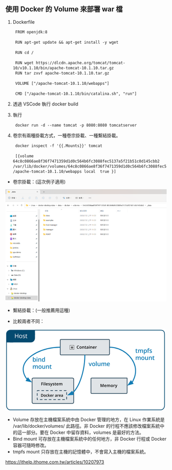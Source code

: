## 使用 Docker 的 Volume 來部署 war 檔

1. Dockerfile

        FROM openjdk:8

        RUN apt-get update && apt-get install -y wget

        RUN cd /

        RUN wget https://dlcdn.apache.org/tomcat/tomcat-10/v10.1.10/bin/apache-tomcat-10.1.10.tar.gz
        RUN tar zxvf apache-tomcat-10.1.10.tar.gz

        VOLUME ["/apache-tomcat-10.1.10/webapps"]

        CMD ["/apache-tomcat-10.1.10/bin/catalina.sh", "run"]

2. 透過 VSCode 執行 docker build

3. 執行

        docker run -d --name tomcat -p 8080:8080 tomcatserver

4. 卷宗有兩種掛載方式，一種卷宗掛載、一種繫結掛載。

        docker inspect -f '{{.Mounts}}' tomcat  

        [{volume 64c8c0866ae8f36f7471359d1d0c564b6fc3088fec5137a5f21b51c0d145cbb2 /var/lib/docker/volumes/64c8c0866ae8f36f7471359d1d0c564b6fc3088fec5137a5f21b51c0d145cbb2/_data /apache-tomcat-10.1.10/webapps local  true }]

- 卷宗掛載：(這次例子適用)

![Alt text](image.png)

- 繫結掛載：(一般推薦用這種)

- 比較兩者不同：

![Alt text](image-1.png)

- Volume 存放在主機檔案系統中由 Docker 管理的地方，在 Linux 作業系統是 /var/lib/docker/volumes/ 此路徑。非 Docker 的行程不應該修改檔案系統中的這一部分。要在 Docker 中留存資料，volumes 是最好的方法。
- Bind mount 可存放在主機檔案系統中的任何地方，非 Docker 行程或 Docker 容器可隨時修改。
- tmpfs mount 只存放在主機的記憶體中，不會寫入主機的檔案系統。

<https://ithelp.ithome.com.tw/articles/10207973>